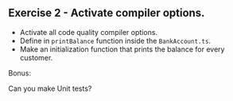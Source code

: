 ## Exercise 2 - Activate compiler options.

- Activate all code quality compiler options.
- Define in `printBalance` function inside the `BankAccount.ts`.
- Make an initialization function that prints the balance for every customer.

Bonus:

Can you make Unit tests?
